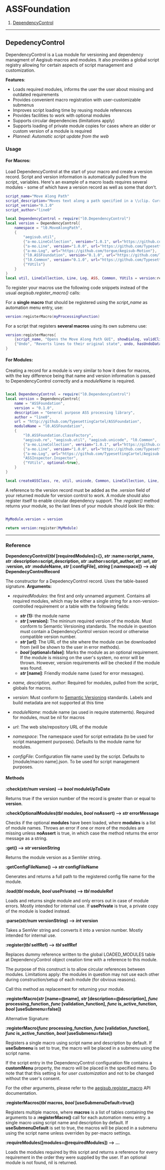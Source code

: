 ASSFoundation
=============

 1. [DependencyControl](#dependencycontrol)

----------------------------------

## DepedencyControl ##

DependencyControl is a Lua module for versioning and dependency managment of Aegisub macros and modules. It also provides a global script registry allowing for certain aspects of script management and customization.

__Features__:

 * Loads required modules, informs the user the user about missing and outdated requirements
 * Provides convenient macro registration with user-customizable submenus
 * Improves script loading time by reusing module references
 * Provides facilities to work with optional modules
 * Supports circular dependencies (limitations apply)
 * Supports loading of private module copies for cases where an older or custom version of a module is required
 * _Planned: Automatic script update from the web_

### Usage ###

#### For Macros: ####

Load DependencyControl at the start of your macro and create a version record. Script and version information is automatically pulled from the *script_* variables. Here's an example of a macro loads requires several modules - some of which have a version record as well as some that don't.

```Lua
script_name="Move Along Path"
script_description="Moves text along a path specified in a \\clip. Currently only works on fbf lines."
script_version="0.1.0"
script_author="line0"

local DependencyControl = require("l0.DependencyControl")
local version = DependencyControl{
    namespace = "l0.MoveAlongPath",
    {
        "aegisub.util",
        {"a-mo.LineCollection", version="1.0.1", url="https://github.com/torque/Aegisub-Motion"},
        {"a-mo.Line", version="1.0.0", url="https://github.com/TypesettingCartel/Aegisub-Motion"},
        {"a-mo.Log", url="https://github.com/torque/Aegisub-Motion"},
        {"l0.ASSFoundation", version="0.1.0", url="https://github.com/TypesettingCartel/ASSFoundation"},
        {"l0.Common", version="0.1.0", url="https://github.com/TypesettingCartel/ASSFoundation"},
        {"YUtils"}
    }
}
local util, LineCollection, Line, Log, ASS, Common, YUtils = version:requireModules()
```

To register your macros use the following code snippets instead of the usual *aegisub.register_macro()* calls:

For a __single macro__ that should be registered using the *script_name* as automation menu entry, use:
```Lua
version:registerMacro(myProcessingFunction)
```

For a script that registers __several macros__ using its own submenu use: 
```Lua
version:registerMacros{
    {script_name, "Opens the Move Along Path GUI", showDialog, validClip},
    {"Undo", "Reverts lines to their original state", undo, hasUndoData}
}
```

#### For Modules: ####

Creating a record for a module is very similar to how it does for macros, with the key difference being that name and version information is passed to DependencyControl correctly and a *moduleName* is required.

```Lua

local DependencyControl = require("l0.DependencyControl")
local version = DependencyControl{
    name = "ASSFoundation",
    version = "0.1.0",
    description = "General purpose ASS processing library",
    author = "line0",
    url = "http://github.com/TypesettingCartel/ASSFoundation",
    moduleName = "l0.ASSFoundation",
    {
        "l0.ASSFoundation.ClassFactory",
        "aegisub.re", "aegisub.util", "aegisub.unicode", "l0.Common",
        {"a-mo.LineCollection", version="1.0.1", url="https://github.com/TypesettingCartel/Aegisub-Motion"},
        {"a-mo.Line", version="1.0.0", url="https://github.com/TypesettingCartel/Aegisub-Motion"},
        {"a-mo.Log", url="https://github.com/TypesettingCartel/Aegisub-Motion"},
        "ASSInspector.Inspector",
        {"YUtils", optional=true},
    }
}

local createASSClass, re, util, unicode, Common, LineCollection, Line, Log, ASSInspector, YUtils = version:requireModules()

```

A reference to the version record must be added as the *.version* field of your returned module for version control to work. 
A module should also register itself to enable circular dependency support. The *:register()* method returns your module, so the last lines of your module should look like this: 

```Lua

MyModule.version = version

return version:register(MyModule)

```
---------------------------------------------
### Reference ###

__DependencyControl{*tbl* [requiredModules]={}, *str* :name=script_name, *str* :description=script_description, *str* :author=script_author, *str* :url, *str* :version, *str* :moduleName, *str* [:configFile], *string* [:namespace]} --> *obj* DependecyControlRecord__

The constructor for a DepedencyControl record. Uses the table-based signature.
__Arguments:__

 * _requiredModules_: the first and only unnamed argument. Contains all required modules, which may be either a single string for a non-version-controlled requirement or a table with the following fields:
    * __*str* (1):__ the module name
    * __*str* [:version]:__ The mininum required version of the module. Must conform to Semantic Versioning standards. The module in question must contain a DependencyControl version record or otherwise compatible version number.
    * __*str* [url]__: The URL of the site where the module can be downloaded from (will be shown to the user in error methods).
    * __*bool* [optional=false]__: Marks the module as an optional requirement. If the module is missing on the user's system, no error will be thrown. However, version requirements *will* be checked if the module was found.
    * __*str* [name]__: Friendly module name (used for error messages).
  
* _name, description, author_: Required for modules, pulled from the *script_* globals for macros.
* _version_: Must conform to [Semantic Versioning](http://semver.org/) standards. Labels and build metadata are not supported at this time
* _moduleName_: module name (as used in require statements). Required for modules, must be nil for macros
* _url_: The web site/repository URL of the module
* _namespace_: The namespace used for script extradata (to be used for script management purposes). Defaults to the module name for modules.
* _configFile_: Configuration file name used by the script. Defaults to [module/macro name].json. To be used for script management purposes.

#### Methods ####
__:check(*str/num* version) --> *bool* moduleUpToDate__

Returns true if the version number of the record is greater than or equal to __version__.

__:checkOptionalModules(*tbl* modules, *bool* noAssert) --> *str* errorMessage__

Checks if the optional __modules__ have been loaded, where __modules__ is a list of module names. Throws an error if one or more of the modules are missing unless __noAssert__ is true, in which case the method returns the error message as a string.

__:get() --> *str* versionString__

Returns the module version as a SemVer string. 

__:getConfigFileName() --> *str* configFileName__

Generates and returns a full path to the registered config file name for the module.

__:load(*tbl* module, *bool* usePrivate) --> *tbl* moduleRef__

Loads and returns single module and only errors out in case of module errors. Mostly intended for internal use. If __usePrivate__ is true, a private copy of the module is loaded instead. 

__:parse(*str/num* versionString) --> *int* version__

Takes a SemVer string and converts it into a version number. Mostly intended for internal use.

__:register(*tbl* selfRef) --> *tbl* selfRef__

Replaces dummy reference written to the global LOADED_MODULES table at DependencyControl object creation time with a reference to this module.

The purpose of this construct is to allow circular references between modules. Limitations apply: the modules in question may not use each other during construction/setup of each module (for obvious reasons).

Call this method as replacement for returning your module.

__:registerMacro(*str* [name=@name], *str* [description=@description], *func* processing_function, *func* [validation_function], *func* is_active_function, *bool* [useSubmenu=false])__

Alternative Signature:

__:registerMacro(*func* processing_function, *func* [validation_function], *func* is_active_function, *bool* [useSubmenu=false])__

Registers a single macro using script name and description by default. 
If __useSubmenu__ is set to true, the macro will be placed in a submenu using the script name.

If the script entry in the DependencyControl configuration file contains a __customMenu__ property, the macro will be placed in the specified menu. Do note that that this setting is for *user customization* and not to be changed without the user's consent. 

For the other arguments, please refer to the [aegisub.register_macro](http://docs.aegisub.org/latest/Automation/Lua/Registration/#aegisub.register_macro) API documentation.

__:registerMacros(*tbl* macros, *bool* [useSubmenuDefault=true])__

Registers multiple macros, where __macros__ is a list of tables containing the arguments to a __:registerMacro()__ call for each automation menu entry.  a single macro using script name and description by default. 
If __useSubmenuDefault__ is set to true, the macros will be placed in a submenu using the script name unless overriden by per-macro settings.

__:requireModules([modules=@requiredModules]) --> ...__

Loads the modules required by this script and returns a reference for every requirement in the order they were supplied by the user. If an optional module is not found, nil is returned.
